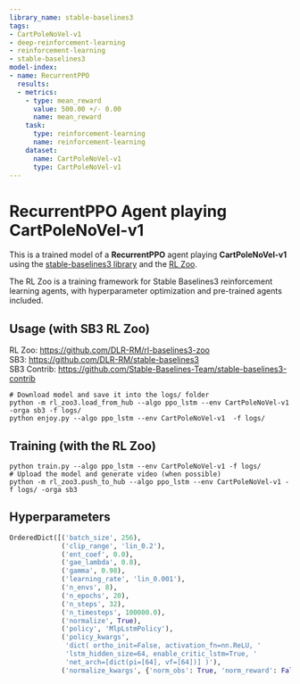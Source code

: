 ```yaml
---
library_name: stable-baselines3
tags:
- CartPoleNoVel-v1
- deep-reinforcement-learning
- reinforcement-learning
- stable-baselines3
model-index:
- name: RecurrentPPO
  results:
  - metrics:
    - type: mean_reward
      value: 500.00 +/- 0.00
      name: mean_reward
    task:
      type: reinforcement-learning
      name: reinforcement-learning
    dataset:
      name: CartPoleNoVel-v1
      type: CartPoleNoVel-v1
---
```


# **RecurrentPPO** Agent playing **CartPoleNoVel-v1**
This is a trained model of a **RecurrentPPO** agent playing **CartPoleNoVel-v1**
using the [stable-baselines3 library](https://github.com/DLR-RM/stable-baselines3)
and the [RL Zoo](https://github.com/DLR-RM/rl-baselines3-zoo).

The RL Zoo is a training framework for Stable Baselines3
reinforcement learning agents,
with hyperparameter optimization and pre-trained agents included.

## Usage (with SB3 RL Zoo)

RL Zoo: https://github.com/DLR-RM/rl-baselines3-zoo<br/>
SB3: https://github.com/DLR-RM/stable-baselines3<br/>
SB3 Contrib: https://github.com/Stable-Baselines-Team/stable-baselines3-contrib

```
# Download model and save it into the logs/ folder
python -m rl_zoo3.load_from_hub --algo ppo_lstm --env CartPoleNoVel-v1 -orga sb3 -f logs/
python enjoy.py --algo ppo_lstm --env CartPoleNoVel-v1  -f logs/
```

## Training (with the RL Zoo)
```
python train.py --algo ppo_lstm --env CartPoleNoVel-v1 -f logs/
# Upload the model and generate video (when possible)
python -m rl_zoo3.push_to_hub --algo ppo_lstm --env CartPoleNoVel-v1 -f logs/ -orga sb3
```

## Hyperparameters
```python
OrderedDict([('batch_size', 256),
             ('clip_range', 'lin_0.2'),
             ('ent_coef', 0.0),
             ('gae_lambda', 0.8),
             ('gamma', 0.98),
             ('learning_rate', 'lin_0.001'),
             ('n_envs', 8),
             ('n_epochs', 20),
             ('n_steps', 32),
             ('n_timesteps', 100000.0),
             ('normalize', True),
             ('policy', 'MlpLstmPolicy'),
             ('policy_kwargs',
              'dict( ortho_init=False, activation_fn=nn.ReLU, '
              'lstm_hidden_size=64, enable_critic_lstm=True, '
              'net_arch=[dict(pi=[64], vf=[64])] )'),
             ('normalize_kwargs', {'norm_obs': True, 'norm_reward': False})])
```
